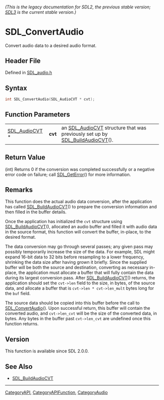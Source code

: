 ###### (This is the legacy documentation for SDL2, the previous stable version; [SDL3](https://wiki.libsdl.org/SDL3/) is the current stable version.)
# SDL_ConvertAudio

Convert audio data to a desired audio format.

## Header File

Defined in [SDL_audio.h](https://github.com/libsdl-org/SDL/blob/SDL2/include/SDL_audio.h)

## Syntax

```c
int SDL_ConvertAudio(SDL_AudioCVT * cvt);
```

## Function Parameters

|                                |         |                                                                                                                   |
| ------------------------------ | ------- | ----------------------------------------------------------------------------------------------------------------- |
| [SDL_AudioCVT](SDL_AudioCVT) * | **cvt** | an [SDL_AudioCVT](SDL_AudioCVT) structure that was previously set up by [SDL_BuildAudioCVT](SDL_BuildAudioCVT)(). |

## Return Value

(int) Returns 0 if the conversion was completed successfully or a negative
error code on failure; call [SDL_GetError](SDL_GetError)() for more
information.

## Remarks

This function does the actual audio data conversion, after the application
has called [SDL_BuildAudioCVT](SDL_BuildAudioCVT)() to prepare the
conversion information and then filled in the buffer details.

Once the application has initialized the `cvt` structure using
[SDL_BuildAudioCVT](SDL_BuildAudioCVT)(), allocated an audio buffer and
filled it with audio data in the source format, this function will convert
the buffer, in-place, to the desired format.

The data conversion may go through several passes; any given pass may
possibly temporarily increase the size of the data. For example, SDL might
expand 16-bit data to 32 bits before resampling to a lower frequency,
shrinking the data size after having grown it briefly. Since the supplied
buffer will be both the source and destination, converting as necessary
in-place, the application must allocate a buffer that will fully contain
the data during its largest conversion pass. After
[SDL_BuildAudioCVT](SDL_BuildAudioCVT)() returns, the application should
set the `cvt->len` field to the size, in bytes, of the source data, and
allocate a buffer that is `cvt->len * cvt->len_mult` bytes long for the
`buf` field.

The source data should be copied into this buffer before the call to
[SDL_ConvertAudio](SDL_ConvertAudio)(). Upon successful return, this buffer
will contain the converted audio, and `cvt->len_cvt` will be the size of
the converted data, in bytes. Any bytes in the buffer past `cvt->len_cvt`
are undefined once this function returns.

## Version

This function is available since SDL 2.0.0.

## See Also

- [SDL_BuildAudioCVT](SDL_BuildAudioCVT)

----
[CategoryAPI](CategoryAPI), [CategoryAPIFunction](CategoryAPIFunction), [CategoryAudio](CategoryAudio)

